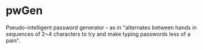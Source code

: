 pwGen
=====

Pseudo-intelligent password generator - as in "alternates between hands in sequences of 2~4 characters to try and make
typing passwords less of a pain".
